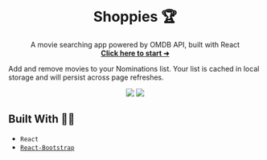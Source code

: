 <br />
<p align="center">
  <h1 align="center">Shoppies 🏆</h1>
  <p align="center">
    A movie searching app powered by OMDB API, built with React
    <br />
    <a href="https://bernallium.github.io/shoppies/"><strong>Click here to start ➜</strong></a>
  </p>
</p>

Add and remove movies to your Nominations list. Your list is cached in local storage and will persist across page refreshes.

<p align="center">
  <img src="https://user-images.githubusercontent.com/20956525/105105315-e12c7400-5a81-11eb-9b44-dfc5e9fa7669.png"/>
  <img src="https://user-images.githubusercontent.com/20956525/105105428-13d66c80-5a82-11eb-96ca-40828bfa722b.png"/>
</p>

## Built With 👨‍💻

* `React`
* [`React-Bootstrap`](https://react-bootstrap.github.io/)

